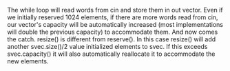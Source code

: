 The while loop will read words from cin and store them in out vector. Even if we initially reserved 1024 elements, if there are 
more words read from cin, our vector's capacity will be automatically increased (most implementations will double the previous 
capacity) to accommodate them. And now comes the catch. resize() is different from reserve(). In this case resize() will add 
another svec.size()/2 value initialized elements to svec. If this exceeds svec.capacity() it will also automatically reallocate
it to accommodate the new elements.
